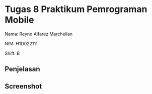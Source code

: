 # Tugas 8 Praktikum Pemrograman Mobile

Nama: Reyno Alfarez Marchelian

NIM: H1D022111

Shift: B

## Penjelasan

## Screenshot
